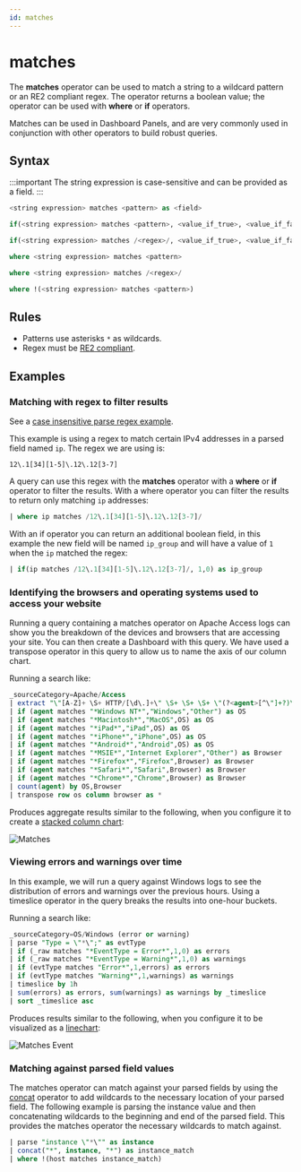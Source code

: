 ```yaml
---
id: matches
---
```


# matches

The **matches** operator can be used to match a string to a wildcard pattern or an RE2 compliant regex. The operator returns a boolean value; the operator can be used with **where** or **if** operators.

Matches can be used in Dashboard Panels, and are very commonly used in conjunction with other operators to build robust queries.

## Syntax

:::important
The string expression is case-sensitive and can be provided as a field.
:::

```sql
<string expression> matches <pattern> as <field>
```

```sql
if(<string expression> matches <pattern>, <value_if_true>, <value_if_false>) as <field>
```

```sql
if(<string expression> matches /<regex>/, <value_if_true>, <value_if_false>) as <field>
```

```sql
where <string expression> matches <pattern>
```

```sql
where <string expression> matches /<regex>/
```

```sql
where !(<string expression> matches <pattern>)
```

## Rules

* Patterns use asterisks `*` as wildcards.
* Regex must be [RE2 compliant](https://github.com/google/re2/wiki/Syntax).

## Examples

### Matching with regex to filter results

See a [case insensitive parse regex example](../parse-operators/parse-variable-patterns-using-regex.md).

This example is using a regex to match certain IPv4 addresses in a parsed field named `ip`. The regex we are using is:

`12\.1[34][1-5]\.12\.12[3-7]`

A query can use this regex with the **matches** operator with a **where** or **if** operator to filter the results. With a where operator you can filter the results to return only matching `ip` addresses:

```sql
| where ip matches /12\.1[34][1-5]\.12\.12[3-7]/
```

With an if operator you can return an additional boolean field, in this example the new field will be named `ip_group` and will have a value of `1` when the `ip` matched the regex:

```sql
| if(ip matches /12\.1[34][1-5]\.12\.12[3-7]/, 1,0) as ip_group
```

### Identifying the browsers and operating systems used to access your website

Running a query containing a matches operator on Apache Access logs can show you the breakdown of the devices and browsers that are accessing your site. You can then create a Dashboard with this query. We have used a transpose operator in this query to allow us to name the axis of our column chart.

Running a search like:

```sql
_sourceCategory=Apache/Access
| extract "\"[A-Z]+ \S+ HTTP/[\d\.]+\" \S+ \S+ \S+ \"(?<agent>[^\"]+?)\""
| if (agent matches "*Windows NT*","Windows","Other") as OS
| if (agent matches "*Macintosh*","MacOS",OS) as OS
| if (agent matches "*iPad*","iPad",OS) as OS
| if (agent matches "*iPhone*","iPhone",OS) as OS
| if (agent matches "*Android*","Android",OS) as OS
| if (agent matches "*MSIE*","Internet Explorer","Other") as Browser
| if (agent matches "*Firefox*","Firefox",Browser) as Browser
| if (agent matches "*Safari*","Safari",Browser) as Browser
| if (agent matches "*Chrome*","Chrome",Browser) as Browser
| count(agent) by OS,Browser
| transpose row os column browser as *
```

Produces aggregate results similar to the following, when you configure it to create a [stacked column chart](../../../dashboards-new/panels/column-charts.md):

![Matches](/img/search/searchquerylanguage/search-operators/matches.png)

### Viewing errors and warnings over time

In this example, we will run a query against Windows logs to see the distribution of errors and warnings over the previous hours. Using a timeslice operator in the query breaks the results into one-hour buckets.

Running a search like:

```sql
_sourceCategory=OS/Windows (error or warning)
| parse "Type = \"*\";" as evtType
| if (_raw matches "*EventType = Error*",1,0) as errors
| if (_raw matches "*EventType = Warning*",1,0) as warnings
| if (evtType matches "Error*",1,errors) as errors
| if (evtType matches "Warning*",1,warnings) as warnings
| timeslice by 1h
| sum(errors) as errors, sum(warnings) as warnings by _timeslice
| sort _timeslice asc
```

Produces results similar to the following, when you configure it to be visualized as a [linechart](../../../dashboards-new/panels/line-charts.md):

![Matches Event](/img/search/searchquerylanguage/search-operators/Matches_Ex.png)

### Matching against parsed field values

The matches operator can match against your parsed fields by using the [concat](concat.md) operator to add wildcards to the necessary location of your parsed field. The following example is parsing the instance value and then concatenating wildcards to the beginning and end of the parsed field. This provides the matches operator the necessary wildcards to match against.

```sql
| parse "instance \"*\"" as instance
| concat("*", instance, "*") as instance_match
| where !(host matches instance_match)
```
